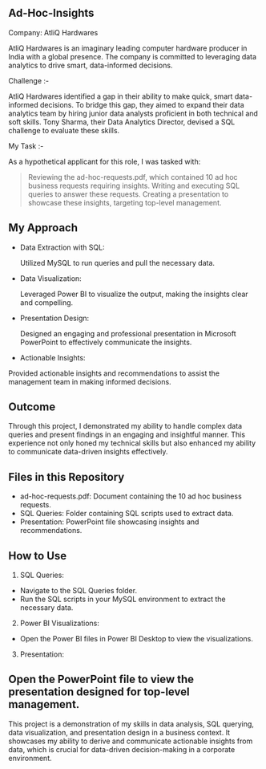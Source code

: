 Ad-Hoc-Insights
------------------------------------------------------------------------------------------------------------------------------------------------------
Company: AtliQ Hardwares

AtliQ Hardwares is an imaginary leading computer hardware producer in India with a global presence. The company is committed to leveraging data analytics to drive smart, data-informed decisions.

Challenge :-

AtliQ Hardwares identified a gap in their ability to make quick, smart data-informed decisions. To bridge this gap, they aimed to expand their data analytics team by hiring junior data analysts proficient in both technical and soft skills. Tony Sharma, their Data Analytics Director, devised a SQL challenge to evaluate these skills.

My Task :-

As a hypothetical applicant for this role, I was tasked with:

> Reviewing the ad-hoc-requests.pdf, which contained 10 ad hoc business requests requiring insights.
> Writing and executing SQL queries to answer these requests.
> Creating a presentation to showcase these insights, targeting top-level management.

My Approach
------------------------------------------------------------------------------------------------------------------------------------------
* Data Extraction with SQL:

  Utilized MySQL to run queries and pull the necessary data.

* Data Visualization:

  Leveraged Power BI to visualize the output, making the insights clear and compelling.

* Presentation Design:

   Designed an engaging and professional presentation in Microsoft PowerPoint to effectively communicate the insights.

* Actionable Insights:

Provided actionable insights and recommendations to assist the management team in making informed decisions.

Outcome
-----------------------------------------------------------------------------------------------------------------------------------------------
Through this project, I demonstrated my ability to handle complex data queries and present findings in an engaging and insightful manner. This experience not only honed my technical skills but also enhanced my ability to communicate data-driven insights effectively.

Files in this Repository
-----------------------------------------------------------------------------------------------------------------------------------------------
* ad-hoc-requests.pdf: Document containing the 10 ad hoc business requests.
* SQL Queries: Folder containing SQL scripts used to extract data.
* Presentation: PowerPoint file showcasing insights and recommendations.

How to Use
------------------------------------------------------------------------------------------------------------------------------------------------
1. SQL Queries:

*  Navigate to the SQL Queries folder.
*  Run the SQL scripts in your MySQL environment to extract the necessary data.

2. Power BI Visualizations:

*  Open the Power BI files in Power BI Desktop to view the visualizations.

3. Presentation:

Open the PowerPoint file to view the presentation designed for top-level management.
--------------------------------------------------------------------------------------------------------------------------------------------------
This project is a demonstration of my skills in data analysis, SQL querying, data visualization, and presentation design in a business context. It showcases my ability to derive and communicate actionable insights from data, which is crucial for data-driven decision-making in a corporate environment.
